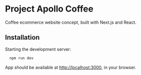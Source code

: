 # Project Apollo Coffee

Coffee ecommerce website concept, built with Next.js and React.

## Installation

Starting the development server:

```bash
  npm run dev
```

App should be available at [http://localhost:3000](http://localhost:3000), in your browser.
